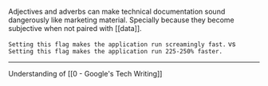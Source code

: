 Adjectives and adverbs can make technical documentation sound dangerously like marketing material. Specially because they become subjective when not paired with [[data]].

`Setting this flag makes the application run screamingly fast.` vs `Setting this flag makes the application run 225-250% faster.`

---

Understanding of [[0 - Google's Tech Writing]]